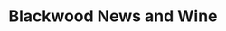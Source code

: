 ---
title: "Blackwood News and Wine"
url: /blackwood/blackwood-news-and-wine/
shop: Lebensmittel
---